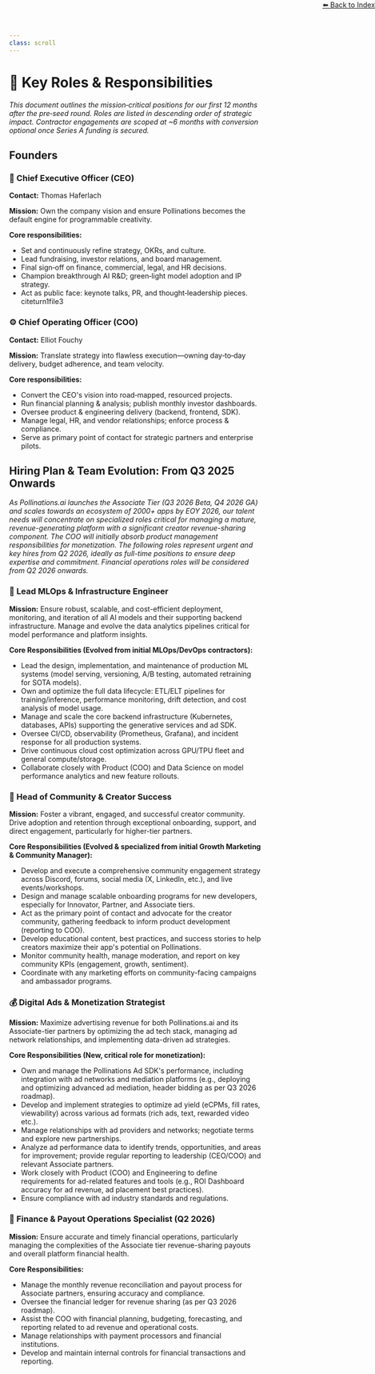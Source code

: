 ```yaml
---
class: scroll
---
```

<div style="text-align: right; position: absolute; top: 0; right: 0;">
<a href="/10">⬅️ Back to Index</a>
</div>

# 👥 **Key Roles & Responsibilities**

*This document outlines the mission‑critical positions for our first 12 months after the pre‑seed round. Roles are listed in descending order of strategic impact. Contractor engagements are scoped at \~6 months with conversion optional once Series A funding is secured.*

## Founders

### 🚀 Chief Executive Officer (CEO)

**Contact:** Thomas Haferlach

**Mission:**  Own the company vision and ensure Pollinations becomes the default engine for programmable creativity.

**Core responsibilities:**
* Set and continuously refine strategy, OKRs, and culture.
* Lead fundraising, investor relations, and board management.
* Final sign‑off on finance, commercial, legal, and HR decisions.
* Champion breakthrough AI R\&D; green‑light model adoption and IP strategy.
* Act as public face: keynote talks, PR, and thought‑leadership pieces. citeturn1file3

### ⚙️ Chief Operating Officer (COO)

**Contact:** Elliot Fouchy

**Mission:**  Translate strategy into flawless execution—owning day‑to‑day delivery, budget adherence, and team velocity.

**Core responsibilities:**
* Convert the CEO's vision into road‑mapped, resourced projects.
* Run financial planning & analysis; publish monthly investor dashboards.
* Oversee product & engineering delivery (backend, frontend, SDK).
* Manage legal, HR, and vendor relationships; enforce process & compliance.
* Serve as primary point of contact for strategic partners and enterprise pilots. 

## Hiring Plan & Team Evolution: From Q3 2025 Onwards

*As Pollinations.ai launches the Associate Tier (Q3 2026 Beta, Q4 2026 GA) and scales towards an ecosystem of 2000+ apps by EOY 2026, our talent needs will concentrate on specialized roles critical for managing a mature, revenue-generating platform with a significant creator revenue-sharing component. The COO will initially absorb product management responsibilities for monetization. The following roles represent urgent and key hires from Q2 2026, ideally as full-time positions to ensure deep expertise and commitment. Financial operations roles will be considered from Q2 2026 onwards.*

### 🔧 Lead MLOps & Infrastructure Engineer

**Mission:** Ensure robust, scalable, and cost-efficient deployment, monitoring, and iteration of all AI models and their supporting backend infrastructure. Manage and evolve the data analytics pipelines critical for model performance and platform insights.

**Core Responsibilities (Evolved from initial MLOps/DevOps contractors):**
* Lead the design, implementation, and maintenance of production ML systems (model serving, versioning, A/B testing, automated retraining for SOTA models).
* Own and optimize the full data lifecycle: ETL/ELT pipelines for training/inference, performance monitoring, drift detection, and cost analysis of model usage.
* Manage and scale the core backend infrastructure (Kubernetes, databases, APIs) supporting the generative services and ad SDK.
* Oversee CI/CD, observability (Prometheus, Grafana), and incident response for all production systems.
* Drive continuous cloud cost optimization across GPU/TPU fleet and general compute/storage.
* Collaborate closely with Product (COO) and Data Science on model performance analytics and new feature rollouts.

### 🌟 Head of Community & Creator Success

**Mission:** Foster a vibrant, engaged, and successful creator community. Drive adoption and retention through exceptional onboarding, support, and direct engagement, particularly for higher-tier partners.

**Core Responsibilities (Evolved & specialized from initial Growth Marketing & Community Manager):**
* Develop and execute a comprehensive community engagement strategy across Discord, forums, social media (X, LinkedIn, etc.), and live events/workshops.
* Design and manage scalable onboarding programs for new developers, especially for Innovator, Partner, and Associate tiers.
* Act as the primary point of contact and advocate for the creator community, gathering feedback to inform product development (reporting to COO).
* Develop educational content, best practices, and success stories to help creators maximize their app's potential on Pollinations.
* Monitor community health, manage moderation, and report on key community KPIs (engagement, growth, sentiment).
* Coordinate with any marketing efforts on community-facing campaigns and ambassador programs.

### 💰 Digital Ads & Monetization Strategist

**Mission:** Maximize advertising revenue for both Pollinations.ai and its Associate-tier partners by optimizing the ad tech stack, managing ad network relationships, and implementing data-driven ad strategies.

**Core Responsibilities (New, critical role for monetization):**
* Own and manage the Pollinations Ad SDK's performance, including integration with ad networks and mediation platforms (e.g., deploying and optimizing advanced ad mediation, header bidding as per Q3 2026 roadmap).
* Develop and implement strategies to optimize ad yield (eCPMs, fill rates, viewability) across various ad formats (rich ads, text, rewarded video etc.).
* Manage relationships with ad providers and networks; negotiate terms and explore new partnerships.
* Analyze ad performance data to identify trends, opportunities, and areas for improvement; provide regular reporting to leadership (CEO/COO) and relevant Associate partners.
* Work closely with Product (COO) and Engineering to define requirements for ad-related features and tools (e.g., ROI Dashboard accuracy for ad revenue, ad placement best practices).
* Ensure compliance with ad industry standards and regulations.

### 💸 Finance & Payout Operations Specialist (Q2 2026)

**Mission:** Ensure accurate and timely financial operations, particularly managing the complexities of the Associate tier revenue-sharing payouts and overall platform financial health.

**Core Responsibilities:**
* Manage the monthly revenue reconciliation and payout process for Associate partners, ensuring accuracy and compliance.
* Oversee the financial ledger for revenue sharing (as per Q3 2026 roadmap).
* Assist the COO with financial planning, budgeting, forecasting, and reporting related to ad revenue and operational costs.
* Manage relationships with payment processors and financial institutions.
* Develop and maintain internal controls for financial transactions and reporting.